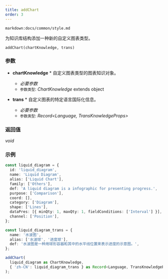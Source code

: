 ```yaml
---
title: addChart
order: 3
---
```


`markdown:docs/common/style.md`

<div class="doc-md">

为知识库结构添加一种新的自定义图表类型。

```sign
addChart(chartKnowledge, trans)
```

### 参数

* **chartKnowledge** * 自定义图表类型的图表知识对象。
  * _必要参数_
  * `参数类型`: *ChartKnowledge* extends object

* **trans** * 自定义图表的特定语言国际化信息。
  * _必要参数_
  * `参数类型`: *Record<Language, TransKnowledgeProps>*

### 返回值

*void*

### 示例

```ts
const liquid_diagram = {
  id: 'liquid_diagram',
  name: 'Liquid Diagram',
  alias: ['Liquid Chart'],
  family: ['Others'],
  def: 'A liquid diagram is a infographic for presenting progress.',
  purpose: ['Comparison'],
  coord: [],
  category: ['Diagram'],
  shape: ['Lines'],
  dataPres: [{ minQty: 1, maxQty: 1, fieldConditions: ['Interval'] }],
  channel: ['Position'],
};

const liquid_diagram_trans = {
  name: '水波图',
  alias: ['水波球', '进度球'],
  def: '水波图是一种用球形容器和其中的水平线位置来表示进度的示意图。',
};

addChart(
  liquid_diagram as ChartKnowledge,
  { 'zh-CN': liquid_diagram_trans } as Record<Language, TransKnowledgeProps>
);
```

</div>
